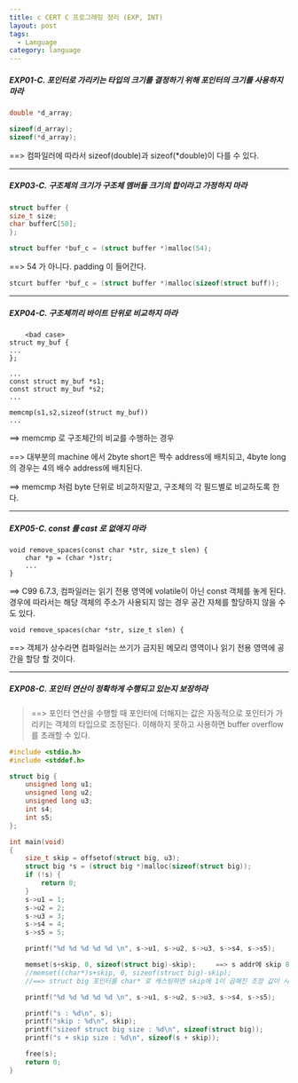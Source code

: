 ```yaml
---
title: c CERT C 프로그래밍 정리 (EXP, INT)
layout: post
tags:
  - Language
category: language
---
```

##### EXP01-C. 포인터로 가리키는 타입의 크기를 결정하기 위해 포인터의 크기를 사용하지 마라
```c
double *d_array;

sizeof(d_array);
sizeof(*d_array);
```
==> 컴파일러에 따라서 sizeof(double)과 sizeof(*double)이 다를 수 있다.

---

##### EXP03-C. 구조체의 크기가 구조체 멤버들 크기의 합이라고 가정하지 마라
```c
struct buffer {
size_t size;
char bufferC[50];
};

struct buffer *buf_c = (struct buffer *)malloc(54);
```
==> 54 가 아니다. padding 이 들어간다.
```c
stcurt buffer *buf_c = (struct buffer *)malloc(sizeof(struct buff));
```

---

##### EXP04-C. 구조체끼리 바이트 단위로 비교하지 마라
```
    <bad case>
struct my_buf {
...
};
 
...
const struct my_buf *s1;
const struct my_buf *s2;
...
 
memcmp(s1,s2,sizeof(struct my_buf))
...
```
==>  memcmp 로 구조체간의 비교를 수행하는 경우

==> 대부분의 machine 에서 2byte short은 짝수 address에 배치되고, 4byte long의 경우는 4의 배수 address에 배치된다.

==> memcmp 처럼 byte 단위로 비교하지말고, 구조체의 각 필드별로 비교하도록 한다.

---

##### EXP05-C. const 를 cast 로 없애지 마라
```
void remove_spaces(const char *str, size_t slen) {
	char *p = (char *)str;
	...
}
```
==> C99 6.7.3, 컴파일러는 읽기 전용 영역에 volatile이 아닌 const 객체를 놓게 된다. 경우에 따라서는
       해당 객체의 주소가 사용되지 않는 경우 공간 자체를 할당하지 않을 수도 있다.
```
void remove_spaces(char *str, size_t slen) {
```
==> 객체가 상수라면 컴파일러는 쓰기가 금지된 메모리 영역이나 읽기 전용 영역에 공간을 할당 할 것이다.

---

##### EXP08-C. 포인터 연산이 정확하게 수행되고 있는지 보장하라
> ==> 포인터 연산을 수행할 때 포인터에 더해지는 값은 자동적으로 포인터가 가리키는 객체의 타입으로 조정된다.
          이해하지 못하고 사용하면 buffer overflow를 초래할 수 있다.

```c
#include <stdio.h>
#include <stddef.h>

struct big {
	unsigned long u1;
 	unsigned long u2;
 	unsigned long u3;
 	int s4;
 	int s5;
};

int main(void)
{
	size_t skip = offsetof(struct big, u3);
	struct big *s = (struct big *)malloc(sizeof(struct big));
	if (!s) {
		return 0;
	}
	s->u1 = 1;
	s->u2 = 2;
	s->u3 = 3;
	s->s4 = 4;
	s->s5 = 5;

	printf("%d %d %d %d %d \n", s->u1, s->u2, s->u3, s->s4, s->s5);

	memset(s+skip, 0, sizeof(struct big)-skip);     ==> s addr에 skip 8이 더해지는 것이 아니라 s 타입에 4가 곱해진 값으로 계산된다.
	//memset((char*)s+skip, 0, sizeof(struct big)-skip);
	//==> struct big 포인터를 char* 로 캐스팅하면 skip에 1이 곱해진 조정 값이 사용되므로 정확하게 동작한다.

	printf("%d %d %d %d %d \n", s->u1, s->u2, s->u3, s->s4, s->s5);

	printf("s : %d\n", s);
	printf("skip : %d\n", skip);
	printf("sizeof struct big size : %d\n", sizeof(struct big));
	printf("s + skip size : %d\n", sizeof(s + skip));

	free(s);
	return 0;
}
```
